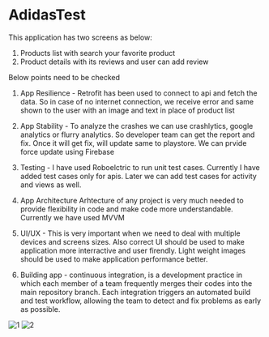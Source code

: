 # AdidasTest

This application has two screens as below:

1) Products list with search your favorite product
2) Product details with its reviews and user can add review

Below points need to be checked

1) App Resilience - 
Retrofit has been used to connect to api and fetch the data. So in case of no internet connection, we receive error and same shown to the user with an image and text in place of product list

2) App Stability -
To analyze the crashes we can use crashlytics, google analytics or flurry analytics. So developer team can get the report and fix. Once it will get fix, will update same to playstore. We can prvide force update using Firebase

3) Testing -
I have used Roboelctric to run unit test cases. Currently I have added test cases only for apis. Later we can add test cases for activity and views as well.

4) App Architecture
Arhtecture of any project is very much needed to provide flexibility in code and make code more understandable. Currently we have used MVVM 

5) UI/UX -
This is very important when we need to deal with multiple devices and screens sizes. Also correct UI should be used to make application more interractive and user firendly. Light weight images should be used to make application performance better.

6) Building app -
continuous integration, is a development practice in which each member of a team frequently merges their codes into the main repository branch. Each integration triggers an automated build and test workflow, allowing the team to detect and fix problems as early as possible.

![1](https://user-images.githubusercontent.com/6871946/117029722-91b24100-ad1c-11eb-8084-a6f1d0a08ad6.png)
![2](https://user-images.githubusercontent.com/6871946/117029747-9676f500-ad1c-11eb-8e8e-c5358bdad325.png)

